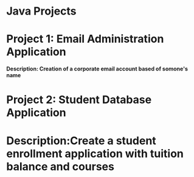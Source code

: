 # Java Projects

<h1> Project 1: Email Administration Application </h1>

  
<strong> <p> Description: Creation of a corporate email account based of somone's name </p> </strong>


<h1> Project 2: Student Database Application <h1>
  
  
<strong> <p> Description:Create a student enrollment application with tuition balance and courses </p> </strong>
